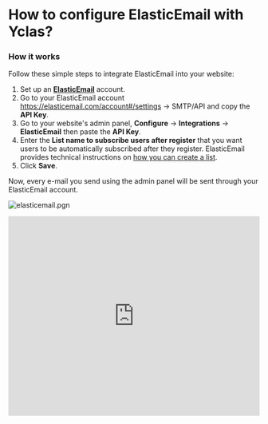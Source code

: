 # How to configure ElasticEmail with Yclas?


### How it works

Follow these simple steps to integrate ElasticEmail into your website:

1.  Set up an  **[ElasticEmail](https://j.mp/elasticemailoc)**  account.
2.  Go to your ElasticEmail account https://elasticemail.com/account#/settings -> SMTP/API and copy the  **API Key**.
3. Go to your website's admin panel,  **Configure**  ->  **Integrations**  ->  **ElasticEmail** then paste the   **API Key**.
4.  Enter the  **List name to subscribe users after register**  that you want users to be automatically subscribed after they register. ElasticEmail provides technical instructions on  [how you can create a list](https://api.elasticemail.com/public/help#List_Add).
5.  Click  **Save**.

Now, every e-mail you send using the admin panel will be sent through your ElasticEmail account.


![elasticemail.pgn](https://raw.githubusercontent.com/yclas/guides/master/images/elasticemail.png)


<iframe width="100%" height="400px" src="https://www.youtube.com/embed/g7gm4SnkTdY" title="Yclas video" frameborder="0" allow="accelerometer; autoplay; clipboard-write; encrypted-media; gyroscope; picture-in-picture" allowfullscreen></iframe>
 
